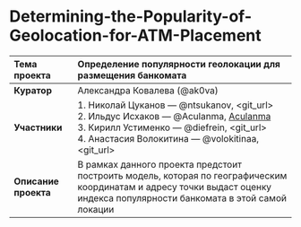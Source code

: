 # Determining-the-Popularity-of-Geolocation-for-ATM-Placement  
 
| __Тема проекта__ | Определение популярности геолокации для размещения банкомата |
|:----|:----|
| __Куратор__ | Александра Ковалева (@ak0va) |
| __Участники__ | 1. Николай Цуканов — @ntsukanov, <git_url><br> 2. Ильдус Исхаков — @Aculanma, [Aculanma](https://github.com/Aculanma/Aculanma)<br> 3. Кирилл Устименко — @diefrein, <git_url><br> 4. Анастасия Волокитина — @volokitinaa, <git_url><br> |
| __Описание проекта__ | В рамках данного проекта предстоит построить модель, которая по географическим координатам и адресу точки выдаст оценку индекса популярности банкомата в этой самой локации | 
